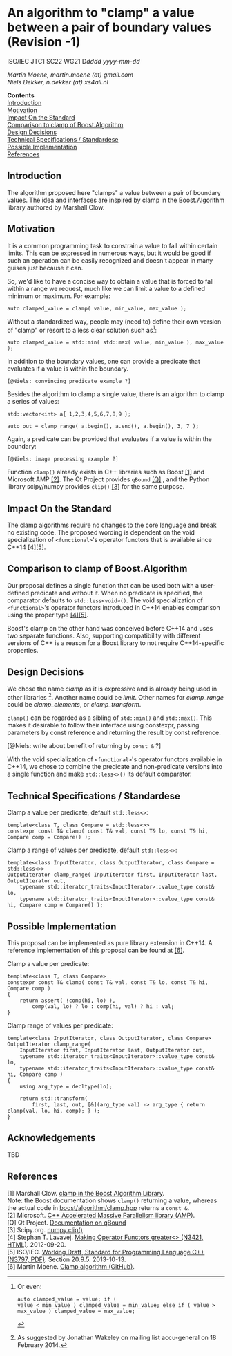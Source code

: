 <!--
-- Created: 21 May 2014, Martin Moene
--
-- Note 1: the interspersed HTML is added to support generating useful output via Pandoc.
-- Note 2: edited with MarkdownPad2 (http://markdownpad.com/).
-->

An algorithm to "clamp" a value between a pair of boundary values  (Revision -1)
==================================================================================

ISO/IEC JTC1 SC22 WG21 D*dddd* *yyyy-mm-dd* 

*Martin Moene, martin.moene (at) gmail.com*  
*Niels Dekker, n.dekker (at) xs4all.nl*

**Contents**  
[Introduction](#introduction)  
[Motivation](#motivation)  
[Impact On the Standard](#impact)  
[Comparison to clamp of Boost.Algorithm](#comparison)  
[Design Decisions](#design)  
[Technical Specifications / Standardese](#specifications)  
[Possible Implementation](#implementation)  
[References](#references)  


<a name="introduction"></a>

Introduction
--------------
The algorithm proposed here "clamps" a value between a pair of boundary values. The idea and interfaces are inspired by clamp in the Boost.Algorithm library authored by Marshall Clow.


<a name="motivation"></a>

Motivation
------------
It is a common programming task to constrain a value to fall within certain limits. This can be expressed in numerous ways, but it would be good if such an operation can be easily recognized and doesn't appear in many guises just because it can. 

So, we'd like to have a concise way to obtain a value that is forced to fall within a range we request, much like we can limit a value to a defined minimum or maximum. For example:
  
	auto clamped_value = clamp( value, min_value, max_value );

Without a standardized way, people may (need to) define their own version of "clamp" or resort to a less clear solution such as[^1]: 

	auto clamped_value = std::min( std::max( value, min_value ), max_value );

In addition to the boundary values, one can provide a predicate that evaluates if a value is within the boundary.
 
	[@Niels: convincing predicate example ?]

Besides the algorithm to clamp a single value, there is an algorithm to clamp a series of values: 

	std::vector<int> a{ 1,2,3,4,5,6,7,8,9 };
	
	auto out = clamp_range( a.begin(), a.end(), a.begin(), 3, 7 );

Again, a predicate can be provided that evaluates if a value is within the boundary:

	[@Niels: image processing example ?]

Function `clamp()` already exists in C++ libraries such as Boost [[1]](#ref1) and Microsoft AMP [[2]](#ref2). The Qt Project provides `qBound` [[Q]](#refQ) , and the Python library scipy/numpy provides `clip()` [[3]](#ref3) for the same purpose.


<a name="impact"></a>

Impact On the Standard
------------------------
The clamp algorithms require no changes to the core language and break no existing code. The proposed wording is dependent on the void specialization of `<functional>`'s operator functors that is available since C++14 [[4]](#ref4)[[5]](#ref5).


<a name="comparison"></a>

Comparison to clamp of Boost.Algorithm
----------------------------------------
Our proposal defines a single function that can be used both with a user-defined predicate and without it. When no predicate is specified, the comparator defaults to `std::less<void>()`. The void specialization of `<functional>`'s operator functors introduced in C++14 enables comparison using the proper type [[4]](#ref4)[[5]](#ref5). 

Boost's clamp on the other hand was conceived before C++14 and uses two separate functions. Also, supporting compatibility with different versions of C++ is a reason for a Boost library to not require C++14-specific properties.


<a name="motivation"></a>

Design Decisions
------------------
We chose the name *clamp* as it is expressive and is already being used in other libraries [^2]. Another name could be *limit*. Other names for *clamp_range* could be *clamp_elements*, or *clamp_transform*.

`clamp()` can be regarded as a sibling of `std::min()` and `std::max()`. This makes it desirable to follow their interface using constexpr, passing parameters by const reference and returning the result by const reference.

[@Niels: write about benefit of returning by `const &` ?]

With the void specialization of `<functional>`'s operator functors available in C++14, we chose to combine the predicate and non-predicate versions into a single function and make `std::less<>()` its default comparator.


<a name="specifications"></a>

Technical Specifications / Standardese
----------------------------------------
Clamp a value per predicate, default `std::less<>`:

	template<class T, class Compare = std::less<>>
	constexpr const T& clamp( const T& val, const T& lo, const T& hi, Compare comp = Compare() );
	
Clamp a range of values per predicate, default `std::less<>`:
	
	template<class InputIterator, class OutputIterator, class Compare = std::less<>>
	OutputIterator clamp_range( InputIterator first, InputIterator last, OutputIterator out,
	    typename std::iterator_traits<InputIterator>::value_type const& lo,
	    typename std::iterator_traits<InputIterator>::value_type const& hi, Compare comp = Compare() );


<a name="implementation"></a>

Possible Implementation
-------------------------
This proposal can be implemented as pure library extension in C++14. A reference implementation of this proposal can be found at [[6]](#ref6).

Clamp a value per predicate:

	template<class T, class Compare>
	constexpr const T& clamp( const T& val, const T& lo, const T& hi, Compare comp )
	{
	    return assert( !comp(hi, lo) ),
	        comp(val, lo) ? lo : comp(hi, val) ? hi : val;
	}

Clamp range of values per predicate:

	template<class InputIterator, class OutputIterator, class Compare>
	OutputIterator clamp_range(
	    InputIterator first, InputIterator last, OutputIterator out,
	    typename std::iterator_traits<InputIterator>::value_type const& lo,
	    typename std::iterator_traits<InputIterator>::value_type const& hi, Compare comp )
	{
	    using arg_type = decltype(lo);
	
	    return std::transform(
	        first, last, out, [&](arg_type val) -> arg_type { return clamp(val, lo, hi, comp); } );
	}


<a name="acknowledgements"></a>

Acknowledgements
------------------
TBD

<a name="references"></a>

References
---------------
<a name="ref1"></a>[1] Marshall Clow. [clamp in the Boost Algorithm Library](http://www.boost.org/doc/libs/1_55_0/libs/algorithm/doc/html/algorithm/Misc.html#the_boost_algorithm_library.Misc.clamp).   
Note: the Boost documentation shows `clamp()` returning a value, whereas the actual code in [boost/algorithm/clamp.hpp](http://www.boost.org/doc/libs/1_55_0/boost/algorithm/clamp.hpp) returns a `const &`.     
<a name="ref2"></a>[2] Microsoft. [C++ Accelerated Massive Parallelism library (AMP)](http://msdn.microsoft.com/en-us/library/hh265137.aspx).  
<a name="refQ"></a>[Q] Qt Project. [Documentation on qBound](http://qt-project.org/doc/qt-5/qtglobal.html#qBound)  
<a name="ref3"></a>[3] Scipy.org. [numpy.clip()](http://docs.scipy.org/doc/numpy/reference/generated/numpy.clip.html)  
<a name="ref4"></a>[4] Stephan T. Lavavej. [Making Operator Functors greater<> (N3421, HTML)](http://www.open-std.org/jtc1/sc22/wg21/docs/papers/2012/n3421.htm). 2012-09-20.  
<a name="ref5"></a>[5] ISO/IEC. [Working Draft, Standard for Programming Language C++ (N3797, PDF)](http://www.open-std.org/jtc1/sc22/wg21/docs/papers/2013/n3797.pdf). Section 20.9.5. 2013-10-13.  
<a name="ref6"></a>[6] Martin Moene. [Clamp algorithm (GitHub)](https://github.com/martinmoene/clamp).  

[^1]: Or even:<pre><code>auto clamped_value = value;
if      ( value < min_value ) clamped_value = min_value;
else if ( value > max_value ) clamped_value = max_value;
</code></pre>

[^2]: As suggested by Jonathan Wakeley on mailing list accu-general on 18 February 2014.

